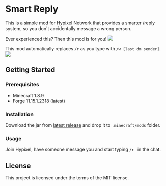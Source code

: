 # Smart Reply

This is a simple mod for Hypixel Network that provides a smarter /reply system, so you don't accidentally message a wrong person.

Ever experienced this? Then this mod is for you!
![](https://i.imgur.com/RmaeZsN.gif)

This mod automatically replaces `/r` as you type with `/w [last dm sender]`.
![](https://i.imgur.com/bdTz3ix.gif)

## Getting Started

### Prerequisites

* Minecraft 1.8.9
* Forge 11.15.1.2318 (latest)

### Installation

Download the jar from [latest release](https://github.com/mdashlw/smart-reply/releases/latest) and drop it to `.minecraft/mods` folder.

### Usage

Join Hypixel, have someone message you and start typing `/r ` in the chat.

## License

This project is licensed under the terms of the MIT license.